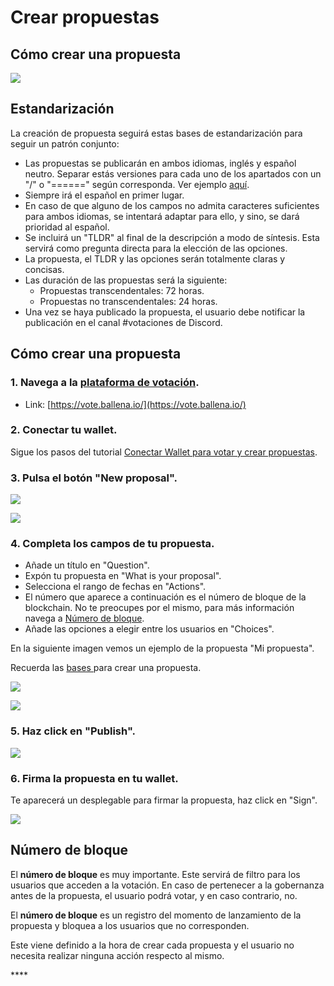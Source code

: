 # Crear propuestas

## **Cómo crear una propuesta** 

![](../../.gitbook/assets/business-4271251_960_720.webp)



## Estandarización

La creación de propuesta seguirá estas bases de estandarización para seguir un patrón conjunto:

* Las propuestas se publicarán en ambos idiomas, inglés y español neutro. Separar estás versiones para cada uno de los apartados con un "/" o "======" según corresponda. Ver ejemplo [aquí](crear-propuestas.md#4-completa-los-campos-de-tu-propuesta).
* Siempre irá el español en primer lugar. 
* En caso de que alguno de los campos no admita caracteres suficientes para ambos idiomas, se intentará adaptar para ello, y sino, se dará prioridad al español.
* Se incluirá un "TLDR" al final de la descripción a modo de síntesis. Esta servirá como pregunta directa para la elección de las opciones.
* La propuesta, el TLDR y las opciones serán totalmente claras y concisas.
* Las duración de las propuestas será la siguiente:
  * Propuestas transcendentales: 72 horas.
  * Propuestas no transcendentales: 24 horas.
* Una vez se haya publicado la propuesta, el usuario debe notificar la publicación en el canal \#votaciones de Discord.

## Cómo crear una propuesta

### 1. Navega a la [plataforma de votación](https://vote.ballena.io/).

* Link: [https://vote.ballena.io/](https://vote.ballena.io/)



### 2. Conectar tu wallet.

Sigue los pasos del tutorial [Conectar Wallet para votar y crear propuestas](conectar-wallet-para-votarpara-votar-y-crear-propuestas.md).



### 3. Pulsa el botón "New proposal".



![](../../.gitbook/assets/4.5%20%281%29.png)



![](../../.gitbook/assets/5.5.png)



### 4. Completa los campos de tu propuesta.

* Añade un título en "Question".
* Expón tu propuesta en "What is your proposal". 
* Selecciona el rango de fechas en "Actions".
* El número que aparece a continuación es el número de bloque de la blockchain. No te preocupes por el mismo, para más información navega a [Número de bloque](crear-propuestas.md#numero-de-bloque).
* Añade las opciones a elegir entre los usuarios en "Choices".

En la siguiente imagen vemos un ejemplo de la propuesta "Mi propuesta".

Recuerda las [bases ](crear-propuestas.md#estandarizacion)para crear una propuesta.



![](../../.gitbook/assets/6.5.png)



![](../../.gitbook/assets/7.5.png)



### 5. Haz click en "Publish".



![](../../.gitbook/assets/8.5.png)



### 6. Firma la propuesta en tu wallet.

Te aparecerá un desplegable para firmar la propuesta, haz click en "Sign".



![](../../.gitbook/assets/9.5.png)



## Número de bloque

El **número de bloque** es muy importante. Este servirá de filtro para los usuarios que acceden a la votación. En caso de pertenecer a la gobernanza antes de la propuesta, el usuario podrá votar, y en caso contrario, no. 

El **número de bloque** es un registro del momento de lanzamiento de la propuesta y bloquea a los usuarios que no corresponden.

Este viene definido a la hora de crear cada propuesta y el usuario no necesita realizar ninguna acción respecto al mismo.







\*\*\*\*

